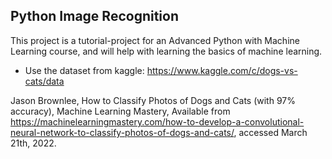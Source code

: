 ## Python Image Recognition
This project is a tutorial-project for an Advanced Python with Machine Learning course, and will help with learning the basics of machine learning.

* Use the dataset from kaggle: https://www.kaggle.com/c/dogs-vs-cats/data 


Jason Brownlee, How to Classify Photos of Dogs and Cats (with 97% accuracy), Machine Learning Mastery, Available from https://machinelearningmastery.com/how-to-develop-a-convolutional-neural-network-to-classify-photos-of-dogs-and-cats/, accessed March 21th, 2022.
